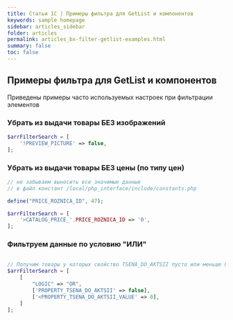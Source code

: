 ```yaml
---
title: Статьи 1С | Примеры фильтра для GetList и компонентов
keywords: sample homepage
sidebar: articles_sidebar
folder: articles
permalink: articles_bx-filter-getlist-examples.html
summary: false
toc: false
---
```


## Примеры фильтра для GetList и компонентов

Приведены примеры часто используемых настроек при фильтрации элементов

### Убрать из выдачи товары БЕЗ изображений

```php
$arrFilterSearch = [
	'!PREVIEW_PICTURE' => false,
];
```

### Убрать из выдачи товары БЕЗ цены (по типу цен)

```php
// не забываем выносить все значимые данные 
// в файл констант /local/php_interface/include/constants.php

define("PRICE_ROZNICA_ID", 47);

$arrFilterSearch = [
	'>CATALOG_PRICE_'.PRICE_ROZNICA_ID => '0',
];
```

### Фильтруем данные по условию "ИЛИ"

```php

// Получим товары у которых свойство TSENA_DO_AKTSII пусто или меньше 0
$arrFilterSearch = [
	[
		"LOGIC" => "OR",
		['PROPERTY_TSENA_DO_AKTSII' => false],
		['<PROPERTY_TSENA_DO_AKTSII_VALUE' => 0],
	]
];
```